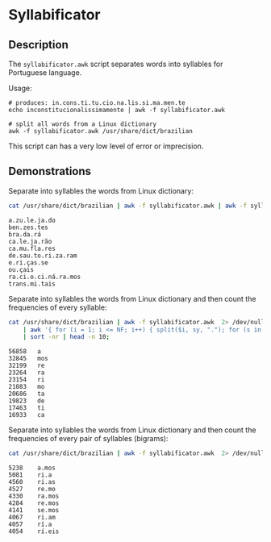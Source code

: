 Syllabificator
==================================

Description
----------------------------------

The `syllabificator.awk` script separates words into syllables for Portuguese language.

Usage:

    # produces: in.cons.ti.tu.cio.na.lis.si.ma.men.te
    echo inconstitucionalissimamente | awk -f syllabificator.awk
    
    # split all words from a Linux dictionary
    awk -f syllabificator.awk /usr/share/dict/brazilian

This script can has a very low level of error or imprecision.

Demonstrations
----------------------------------

Separate into syllables the words from Linux dictionary:

```bash
cat /usr/share/dict/brazilian | awk -f syllabificator.awk | awk -f syllabificator.awk 2> /dev/null | shuf | head -n 10;
```
```
a.zu.le.ja.do
ben.zes.tes
bra.da.rá
ca.le.ja.rão
ca.mu.fla.res
de.sau.to.ri.za.ram
e.ri.ças.se
ou.çais
ra.ci.o.ci.ná.ra.mos
trans.mi.tais
```

Separate into syllables the words from Linux dictionary and then count the frequencies of every syllable:

```bash
cat /usr/share/dict/brazilian | awk -f syllabificator.awk  2> /dev/null \
    | awk '{ for (i = 1; i <= NF; i++) { split($i, sy, "."); for (s in sy) list[sy[s]]++ } } END { for (s in list) { print list[s] "\t" s } }' \
    | sort -nr | head -n 10;
```
```
56858	a
32845	mos
32199	re
23264	ra
23154	ri
21083	mo
20686	ta
19823	de
17463	ti
16933	ca
```

Separate into syllables the words from Linux dictionary and then count the frequencies of every pair of syllables (bigrams):

```bash
cat /usr/share/dict/brazilian | awk -f syllabificator.awk  2> /dev/null | awk '{ for (i = 1; i <= NF; i++) { n = split($i, sy, "."); for (j = 1; j < n; j++) list[sy[j] "." sy[j+1]]++ } } END { for (s in list) { print list[s] "\t" s } }' | sort -nr | head -n 10;
```
```
5238	a.mos
5081	ri.a
4560	ri.as
4527	re.mo
4330	ra.mos
4284	re.mos
4141	se.mos
4067	ri.am
4057	rí.a
4054	rí.eis
```

